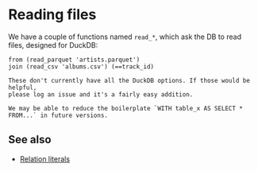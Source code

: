# Reading files

We have a couple of functions named `read_*`, which ask the DB to read files,
designed for DuckDB:

```prql
from (read_parquet 'artists.parquet')
join (read_csv 'albums.csv') (==track_id)
```

```admonish note
These don't currently have all the DuckDB options. If those would be helpful,
please log an issue and it's a fairly easy addition.
```

```admonish info
We may be able to reduce the boilerplate `WITH table_x AS SELECT * FROM...` in future versions.
```

## See also

- [Relation literals](../relation-literals.md)
